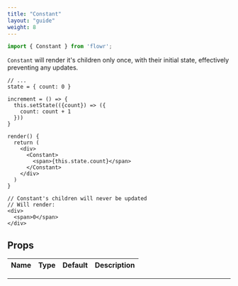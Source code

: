 ```yaml
---
title: "Constant"
layout: "guide"
weight: 8
---
```


```javascript
import { Constant } from 'flowr';
```

`Constant` will render it's children only once, with their initial state, effectively preventing any updates.

```text/jsx
// ...
state = { count: 0 }

increment = () => {
  this.setState(({count}) => ({
    count: count + 1
  }))
}

render() {
  return (
    <div>
      <Constant>
        <span>{this.state.count}</span>
      </Constant>
    </div>
  )
}

// Constant's children will never be updated
// Will render:
<div>
  <span>0</span>
</div>
```

<article id="constant-props">

## Props

| Name | Type | Default | Description |
| ---- | :--- | :------ | :---------- |


---

</article>

